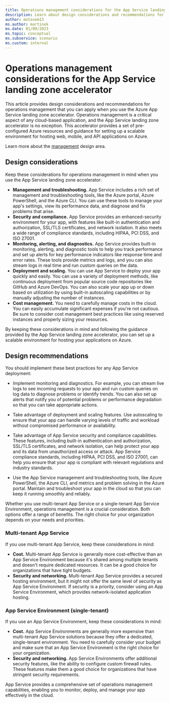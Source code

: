 ```yaml
---
title: Operations management considerations for the App Service landing zone accelerator
description: Learn about design considerations and recommendations for operations management in the Azure App Service landing zone accelerator.
author: motasem13
ms.author: martinek
ms.date: 01/09/2023
ms.topic: conceptual
ms.subservice: scenario
ms.custom: internal
---
```


# Operations management considerations for the App Service landing zone accelerator

This article provides design considerations and recommendations for operations management that you can apply when you use the Azure App Service landing zone accelerator. Operations management is a critical aspect of any cloud-based application, and the App Service landing zone accelerator is no exception. This accelerator provides a set of pre-configured Azure resources and guidance for setting up a scalable environment for hosting web, mobile, and API applications on Azure.

Learn more about the [management](../../../ready/landing-zone/design-area/management.md) design area.

## Design considerations

Keep these considerations for operations management in mind when you use the App Service landing zone accelerator:

- **Management and troubleshooting.** App Service includes a rich set of management and troubleshooting tools, like the Azure portal, Azure PowerShell, and the Azure CLI. You can use these tools to manage your app's settings, view its performance data, and diagnose and fix problems that arise.
- **Security and compliance.** App Service provides an enhanced-security environment for your app, with features like built-in authentication and authorization, SSL/TLS certificates, and network isolation. It also meets a wide range of compliance standards, including HIPAA, PCI DSS, and ISO 27001.
- **Monitoring, alerting, and diagnostics.** App Service provides built-in monitoring, alerting, and diagnostic tools to help you track performance and set up alerts for key performance indicators like response time and error rates. These tools provide metrics and logs, and you can also stream logs in real time and run custom queries on the data.
- **Deployment and scaling.** You can use App Service to deploy your app quickly and easily. You can use a variety of deployment methods, like continuous deployment from popular source code repositories like GitHub and Azure DevOps. You can also scale your app up or down based on utilization by using built-in autoscaling capabilities or by manually adjusting the number of instances.
- **Cost management.** You need to carefully manage costs in the cloud. You can easily accumulate significant expenses if you're not cautious. Be sure to consider cost management best practices like using reserved instances and properly sizing your resources.

By keeping these considerations in mind and following the guidance provided by the App Service landing zone accelerator, you can set up a scalable environment for hosting your applications on Azure.

## Design recommendations

You should implement these best practices for any App Service deployment:

- Implement monitoring and diagnostics. For example, you can stream live logs to see incoming requests to your app and run custom queries on log data to diagnose problems or identify trends. You can also set up alerts that notify you of potential problems or performance degradation so that you can take appropriate actions.

- Take advantage of deployment and scaling features. Use autoscaling to ensure that your app can handle varying levels of traffic and workload without compromised performance or availability.

- Take advantage of App Service security and compliance capabilities. These features, including built-in authentication and authorization, SSL/TLS certificates, and network isolation, can help protect your app and its data from unauthorized access or attack. App Service compliance standards, including HIPAA, PCI DSS, and ISO 27001, can help you ensure that your app is compliant with relevant regulations and industry standards.
- Use the App Service management and troubleshooting tools, like Azure PowerShell, the Azure CLI, and metrics and problem solving in the Azure portal. Maintain and troubleshoot your app in the cloud so that you can keep it running smoothly and reliably.

Whether you use multi-tenant App Service or a single-tenant App Service Environment, operations management is a crucial consideration. Both options offer a range of benefits. The right choice for your organization depends on your needs and priorities.

### Multi-tenant App Service

If you use multi-tenant App Service, keep these considerations in mind:

- **Cost.** Multi-tenant App Service is generally more cost-effective than an App Service Environment because it's shared among multiple tenants and doesn't require dedicated resources. It can be a good choice for organizations that have tight budgets.
- **Security and networking.** Multi-tenant App Service provides a secured hosting environment, but it might not offer the same level of security as App Service Environment. If security is a priority, consider using an App Service Environment, which provides network-isolated application hosting.

### App Service Environment (single-tenant)

If you use an App Service Environment, keep these considerations in mind:

- **Cost.** App Service Environments are generally more expensive than multi-tenant App Service solutions because they offer a dedicated, single-tenant environment. You need to carefully consider your budget and make sure that an App Service Environment is the right choice for your organization.
- **Security and networking.** App Service Environments offer additional security features, like the ability to configure custom firewall rules. These features make them a good choice for organizations that have stringent security requirements.

App Service provides a comprehensive set of operations management capabilities, enabling you to monitor, deploy, and manage your app effectively in the cloud.
